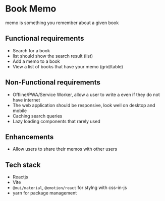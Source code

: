 # Book Memo
memo is something you remember about a given book

## Functional requirements
- Search for a book 
- list should show the search result (list)
- Add a memo to a book
- View a list of books that have your memo (grid/table)

## Non-Functional requirements
- Offline/PWA/Service Worker, allow a user to write a  even if they do not have internet
- The web application should be responsive, look well on desktop and mobile
- Caching search queries
- Lazy loading components that rarely used



## Enhancements
- Allow users to share their memos with other users


## Tech stack
- Reactjs
- Vite
- `@mui/material`, `@emotion/react` for stylng with css-in-js
- yarn for package management
